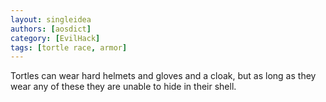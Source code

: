 ```yaml
---
layout: singleidea
authors: [aosdict]
category: [EvilHack]
tags: [tortle race, armor]
---
```

Tortles can wear hard helmets and gloves and a cloak, but as long as they wear
any of these they are unable to hide in their shell.
